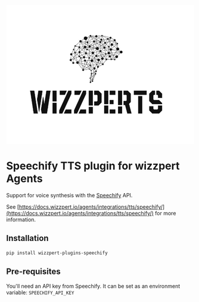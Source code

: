 ![Wizzpert Logo](wizzpert-plugins/assets/logo.png)

# Speechify TTS plugin for wizzpert Agents

Support for voice synthesis with the [Speechify](https://www.speechify.ai/) API.

See [https://docs.wizzpert.io/agents/integrations/tts/speechify/](https://docs.wizzpert.io/agents/integrations/tts/speechify/) for more information.

## Installation

```bash
pip install wizzpert-plugins-speechify
```

## Pre-requisites

You'll need an API key from Speechify. It can be set as an environment variable: `SPEECHIFY_API_KEY`
